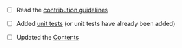 <!-- Enter a brief description of the changes you've made in the next line -->


<!-- Check the following boxes, if applicable, by replacing the space inside
     "[ ]" with an "x", eg. [x] -->

- [ ] Read the [contribution guidelines][contrib-guidelines]
- [ ] Added [unit tests][unit-tests] (or unit tests have already been added)
- [ ] Updated the [Contents][contents]


<!-- If this PR closes an existing issue, write "Closes #123" in the next line,
     where 123 is the issue number (for example) -->



[contrib-guidelines]: https://github.com/ProAlgos/ProAlgos-Cpp/blob/master/.github/CONTRIBUTING.md
[unit-tests]: https://github.com/ProAlgos/ProAlgos-Cpp/blob/master/C++/CONTRIBUTING.md#unit-tests
[contents]: https://github.com/ProAlgos/ProAlgos-Cpp/tree/master/C%2B%2B#contents
